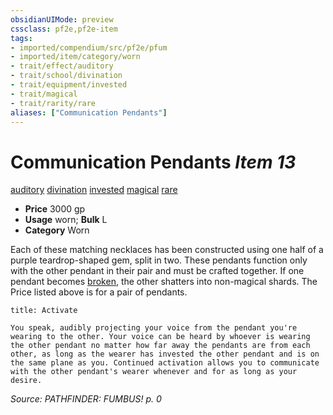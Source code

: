 ```yaml
---
obsidianUIMode: preview
cssclass: pf2e,pf2e-item
tags:
- imported/compendium/src/pf2e/pfum
- imported/item/category/worn
- trait/effect/auditory
- trait/school/divination
- trait/equipment/invested
- trait/magical
- trait/rarity/rare
aliases: ["Communication Pendants"]
---
```

# Communication Pendants *Item 13*  
[auditory](auditory.md)  [divination](divination.md)  [invested](invested.md)  [magical](magical.md)  [rare](rare.md)  

- **Price** 3000 gp
- **Usage** worn; **Bulk** L
- **Category** Worn

Each of these matching necklaces has been constructed using one half of a purple teardrop-shaped gem, split in two. These pendants function only with the other pendant in their pair and must be crafted together. If one pendant becomes [broken](conditions.md#Broken), the other shatters into non-magical shards. The Price listed above is for a pair of pendants.

```ad-embed-ability
title: Activate

You speak, audibly projecting your voice from the pendant you're wearing to the other. Your voice can be heard by whoever is wearing the other pendant no matter how far away the pendants are from each other, as long as the wearer has invested the other pendant and is on the same plane as you. Continued activation allows you to communicate with the other pendant's wearer whenever and for as long as your desire.
```

*Source: PATHFINDER: FUMBUS! p. 0*